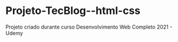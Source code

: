 # Projeto-TecBlog--html-css

Projeto criado durante curso Desenvolvimento Web Completo 2021 - Udemy
 

